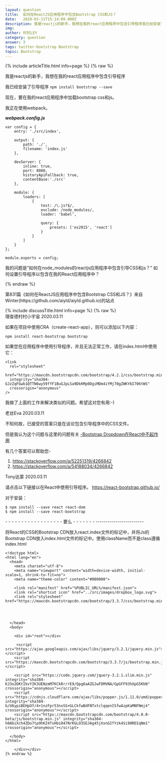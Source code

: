 ```yaml
---
layout: question
title:  如何在ReactJS应用程序中包含Bootstrap CSS和JS？
date:   2020-03-11T15:14:09.000Z
description: 我是reactjs的新手，我想在我的react应用程序中包含引导程序我已经安装了引导程序 npm install bootstrap --save...
img: 
author: 村村LEY
category: question
answer: 3
tags: twitter-bootstrap Bootstrap
topic: Bootstrap
---
```

<div class="article-root">
  <div class="article">
    {% include articleTitle.html info=page %}
    {% raw %}
    <div class="article-content"><p><font style="vertical-align: inherit;"><font style="vertical-align: inherit;">我是reactjs的新手，我想在我的react应用程序中包含引导程序</font></font></p>

<p><font style="vertical-align: inherit;"><font style="vertical-align: inherit;">我已经安装了引导程序 </font></font><code>npm install bootstrap --save</code></p>

<p><font style="vertical-align: inherit;"><font style="vertical-align: inherit;">现在，要在我的react应用程序中加载bootstrap css和js。</font></font></p>

<p><font style="vertical-align: inherit;"><font style="vertical-align: inherit;">我正在使用webpack。</font></font></p>

<p><strong><em><font style="vertical-align: inherit;"><font style="vertical-align: inherit;">webpack.config.js</font></font></em></strong></p>

<pre><code>var config = {<font></font>
    entry: './src/index',<font></font>
<font></font>
    output: {<font></font>
        path: './',<font></font>
        filename: 'index.js'<font></font>
    },<font></font>
<font></font>
    devServer: {<font></font>
        inline: true,<font></font>
        port: 8080,<font></font>
        historyApiFallback: true,<font></font>
        contentBase:'./src'<font></font>
    },<font></font>
<font></font>
    module: {<font></font>
        loaders: [<font></font>
            {<font></font>
                test: /\.js?$/,<font></font>
                exclude: /node_modules/,<font></font>
                loader: 'babel',<font></font>
<font></font>
                query: {<font></font>
                    presets: ['es2015', 'react']<font></font>
                }<font></font>
            }<font></font>
        ]<font></font>
    }<font></font>
};<font></font>
<font></font>
module.exports = config;<font></font>
</code></pre>

<p><font style="vertical-align: inherit;"><font style="vertical-align: inherit;">我的问题是“如何在node_modules的reactjs应用程序中包含引导CSS和js？” </font><font style="vertical-align: inherit;">如何设置引导程序以包含在我的React应用程序中？</font></font></p></div>
    {% endraw %}
  </div>
  <p class="winter_mark">第831篇《如何在ReactJS应用程序中包含Bootstrap CSS和JS？》来自Winter(https://github.com/aiyld/aiyld.github.io)的站点</p>
  <div class="discuss-wrapper">
    {% include discussTitle.html info=page %}
    {% raw %}
    <div class="discuss-item">
        <div class="discuss-parent">
          <div class="discuss-meta">
            <span class="discuss-user">理查德村村小宇宙</span>
            <span class="discuss-time">2020.03.11</span>
          </div>
          <div class="discuss-comment"><p><font style="vertical-align: inherit;"><font style="vertical-align: inherit;">如果在项目中使用CRA（create-react-app），则可以添加以下内容：</font></font></p>

<pre><code>npm install react-bootstrap bootstrap
</code></pre>

<p><font style="vertical-align: inherit;"><font style="vertical-align: inherit;">如果您在应用程序中使用引导程序，并且无法正常工作，请在index.html中使用它：</font></font></p>

<pre><code>&lt;link<font></font>
  rel="stylesheet"<font></font>
  href="https://maxcdn.bootstrapcdn.com/bootstrap/4.2.1/css/bootstrap.min.css"<font></font>
  integrity="sha384-GJzZqFGwb1QTTN6wy59ffF1BuGJpLSa9DkKMp0DgiMDm4iYMj70gZWKYbI706tWS"<font></font>
  crossorigin="anonymous"<font></font>
/&gt;<font></font>
</code></pre>

<p><font style="vertical-align: inherit;"><font style="vertical-align: inherit;">我做了上面的工作来解决类似的问题。</font><font style="vertical-align: inherit;">希望这对您有用:-)</font></font></p></div>
        </div></div><div class="discuss-item">
        <div class="discuss-parent">
          <div class="discuss-meta">
            <span class="discuss-user">老丝Eva</span>
            <span class="discuss-time">2020.03.11</span>
          </div>
          <div class="discuss-comment"><p><font style="vertical-align: inherit;"><font style="vertical-align: inherit;">不知何故，已接受的答案只是在谈论包含引导程序中的CSS文件。</font></font></p>

<p><font style="vertical-align: inherit;"><font style="vertical-align: inherit;">但是我认为这个问题与这里的问题有关
 </font></font><a href="https://stackoverflow.com/questions/50980046/bootstrap-dropdown-not-working-in-react/52251319#52251319"><font style="vertical-align: inherit;"><font style="vertical-align: inherit;">-Bootstrap Dropdown在React中不起作用</font></font></a></p>

<p><font style="vertical-align: inherit;"><font style="vertical-align: inherit;">有几个答案可以帮助您- </font></font></p>

<ol>
<li><a href="https://stackoverflow.com/a/52251319/4266842"><font style="vertical-align: inherit;"><font style="vertical-align: inherit;">https://stackoverflow.com/a/52251319/4266842</font></font></a></li>
<li><a href="https://stackoverflow.com/a/54188034/4266842"><font style="vertical-align: inherit;"><font style="vertical-align: inherit;">https://stackoverflow.com/a/54188034/4266842</font></font></a></li>
</ol></div>
        </div></div><div class="discuss-item">
        <div class="discuss-parent">
          <div class="discuss-meta">
            <span class="discuss-user">Tony达蒙</span>
            <span class="discuss-time">2020.03.11</span>
          </div>
          <div class="discuss-comment"><p><font style="vertical-align: inherit;"><font style="vertical-align: inherit;">请点击以下链接以在React中使用引导程序。 
</font></font><a href="https://react-bootstrap.github.io/" rel="noreferrer"><font style="vertical-align: inherit;"><font style="vertical-align: inherit;">https://react-bootstrap.github.io/</font></font></a></p>

<p><font style="vertical-align: inherit;"><font style="vertical-align: inherit;">对于安装：</font></font></p>

<pre><code>$ npm install --save react react-dom<font></font>
$ npm install --save react-bootstrap<font></font>
</code></pre>

<p><font style="vertical-align: inherit;"><font style="vertical-align: inherit;">-  -  -  -  -  -  -  -  -  -  -  -  -  -  -  -  -  - 要么 -  -  -  -  -  - - ------------------------</font></font></p>

<p><font style="vertical-align: inherit;"><font style="vertical-align: inherit;">将React的CSS的Bootstrap CDN放入react.index文件的标记中，并将Js的Bootstrap CDN放入index.html文件的标记中。</font><font style="vertical-align: inherit;">使用className而不是class遵循index.html</font></font></p>

<pre><code>&lt;!doctype html&gt;<font></font>
&lt;html lang="en"&gt;<font></font>
  &lt;head&gt;<font></font>
    &lt;meta charset="utf-8"&gt;<font></font>
    &lt;meta name="viewport" content="width=device-width, initial-scale=1, shrink-to-fit=no"&gt;<font></font>
    &lt;meta name="theme-color" content="#000000"&gt;<font></font>
<font></font>
    &lt;link rel="manifest" href="%PUBLIC_URL%/manifest.json"&gt;<font></font>
    &lt;link rel="shortcut icon" href="../src/images/dropbox_logo.svg"&gt;<font></font>
    &lt;link rel="stylesheet" href="https://maxcdn.bootstrapcdn.com/bootstrap/3.3.7/css/bootstrap.min.css"&gt;<font></font>
<font></font>
<font></font>
<font></font>
<font></font>
  &lt;/head&gt;<font></font>
  &lt;body&gt;<font></font>
<font></font>
    &lt;div id="root"&gt;&lt;/div&gt;<font></font>
<font></font>
     &lt;script src="https://ajax.googleapis.com/ajax/libs/jquery/3.2.1/jquery.min.js"&gt;&lt;/script&gt;<font></font>
    &lt;script src="https://maxcdn.bootstrapcdn.com/bootstrap/3.3.7/js/bootstrap.min.js"&gt;&lt;/script&gt;<font></font>
<font></font>
    &lt;script src="https://code.jquery.com/jquery-3.2.1.slim.min.js" integrity="sha384-KJ3o2DKtIkvYIK3UENzmM7KCkRr/rE9/Qpg6aAZGJwFDMVNA/GpGFF93hXpG5KkN" crossorigin="anonymous"&gt;&lt;/script&gt;<font></font>
    &lt;script src="https://cdnjs.cloudflare.com/ajax/libs/popper.js/1.11.0/umd/popper.min.js" integrity="sha384-b/U6ypiBEHpOf/4+1nzFpr53nxSS+GLCkfwBdFNTxtclqqenISfwAzpKaMNFNmj4" crossorigin="anonymous"&gt;&lt;/script&gt;<font></font>
    &lt;script src="https://maxcdn.bootstrapcdn.com/bootstrap/4.0.0-beta/js/bootstrap.min.js" integrity="sha384-h0AbiXch4ZDo7tp9hKZ4TsHbi047NrKGLO3SEJAg45jXxnGIfYzk4Si90RDIqNm1" crossorigin="anonymous"&gt;&lt;/script&gt;<font></font>
<font></font>
  &lt;/body&gt;<font></font>
&lt;/html&gt;<font></font>
</code></pre></div>
        </div></div>
    {% endraw %}
  </div>
<div>
